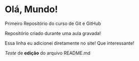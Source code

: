 # Olá, Mundo!
 Primeiro Repositório do curso de Git e GitHub

 Repositório criado durante uma aula gravada!

 Essa linha eu adicionei diretamente no site! Que interessante!

 *Teste* de **edição** do arquivo README.md
 
